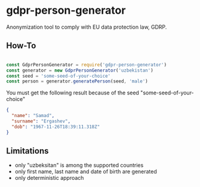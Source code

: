 # gdpr-person-generator

Anonymization tool to comply with EU data protection law, GDRP.

## How-To

```javascript

const GdprPersonGenerator = require('gdpr-person-generator')
const generator = new GdprPersonGenerator('uzbekistan')
const seed = 'some-seed-of-your-choice'
const person = generator.generatePerson(seed, 'male')

```

You must get the following result because of the seed "some-seed-of-your-choice"

```json
{ 
  "name": "Samad",
  "surname": "Ergashev",
  "dob": "1967-11-26T18:39:11.318Z" 
}
```

## Limitations

  - only "uzbeksitan" is among the supported countries
  - only first name, last name and date of birth are generated
  - only deterministic approach